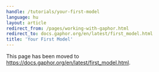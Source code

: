 ```yaml
---
handle: /tutorials/your-first-model
language: hu
layout: article
redirect_from: /pages/working-with-gaphor.html
redirect_to: docs.gaphor.org/en/latest/first_model.html
title: 'Your First Model'
---
```


This page has been moved to
https://docs.gaphor.org/en/latest/first_model.html.
